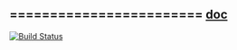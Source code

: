 ========================
[doc](http://krzysztof-jusiak.github.com/di/doc/html)
---
[![Build Status](https://travis-ci.org/krzysztof-jusiak/di.png?branch=master)](https://travis-ci.org/krzysztof-jusiak/di) 
